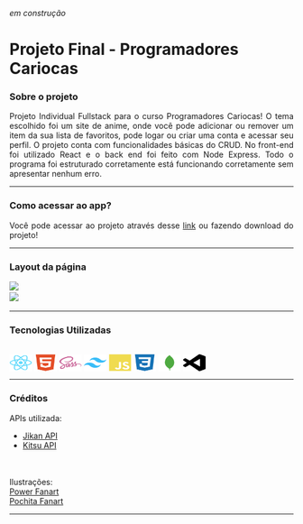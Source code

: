 *em construção*
<h1>Projeto Final - Programadores Cariocas</h1>
<h3>Sobre o projeto</h3>
<p align="justify">Projeto Individual Fullstack para o curso Programadores Cariocas! O tema escolhido foi um site de anime, onde você pode adicionar ou remover um item da sua lista de favoritos, pode logar ou criar uma conta e acessar seu perfil. O projeto conta com funcionalidades básicas do CRUD. No front-end foi utilizado React e o back end foi feito com Node Express. Todo o programa foi estruturado corretamente  está funcionando corretamente sem apresentar nenhum erro.</p>
<hr/>
<h3>Como acessar ao app?</h3>
<p align="justify">Você pode acessar ao projeto através desse <a href="">link</a> ou fazendo download do projeto!
<hr/>
<h3>Layout da página</h3>
<img src="https://64.media.tumblr.com/606b4d3dc7f08cdf60a901ba017ffdc3/74bf44290a522f96-eb/s2048x3072/195625dd3ecd0ff5b85044ca4061a499796e16bc.pnj"></img>
<br>
<img src="https://64.media.tumblr.com/9266cb3ce1d917f30a77736d2842844e/fe6fb36075e3fee4-83/s2048x3072/3c8d2e8f55fe40ad992555ebe05fa842b30aa305.pnj"></img>
<hr/>
<h3>Tecnologias Utilizadas</h3>
<div style="display: inline_block"><br>
<img align="center" alt="" height="30" width="40" src="https://raw.githubusercontent.com/devicons/devicon/1119b9f84c0290e0f0b38982099a2bd027a48bf1/icons/react/react-original.svg">

<img align="center" alt="" height="30" width="40" src="https://raw.githubusercontent.com/devicons/devicon/1119b9f84c0290e0f0b38982099a2bd027a48bf1/icons/html5/html5-plain.svg">

<img align="center" alt="" height="30" width="40" src="https://raw.githubusercontent.com/devicons/devicon/1119b9f84c0290e0f0b38982099a2bd027a48bf1/icons/sass/sass-original.svg">

<img align="center" alt="" height="30" width="40" src="https://raw.githubusercontent.com/devicons/devicon/1119b9f84c0290e0f0b38982099a2bd027a48bf1/icons/tailwindcss/tailwindcss-plain.svg">

<img align="center" alt="" height="30" width="40" src="https://raw.githubusercontent.com/devicons/devicon/master/icons/javascript/javascript-plain.svg">

<img align="center" alt="" height="30" width="40" src="https://raw.githubusercontent.com/devicons/devicon/1119b9f84c0290e0f0b38982099a2bd027a48bf1/icons/css3/css3-plain.svg">

<img align="center" alt="" height="30" width="40" src="https://raw.githubusercontent.com/devicons/devicon/1119b9f84c0290e0f0b38982099a2bd027a48bf1/icons/mongodb/mongodb-plain.svg">

<img align="center" alt="" height="30" width="40" src="https://raw.githubusercontent.com/devicons/devicon/1119b9f84c0290e0f0b38982099a2bd027a48bf1/icons/vscode/vscode-plain.svg">

</div>
<hr/>
<h3>Créditos</h3>
<p>APIs utilizada:
<ul>
<li><a href="https://jikan.moe">Jikan API</a></li>
<li><a href="https://kitsu.docs.apiary.io">Kitsu API</a></li><br>
</ul>
<br>
Ilustrações:<br>
 <a href="https://www.pixiv.net/en/artworks/88861621">Power Fanart</a><br>
 <a href="https://www.zerochan.net/3868109">Pochita Fanart</a></p>
<hr/>
